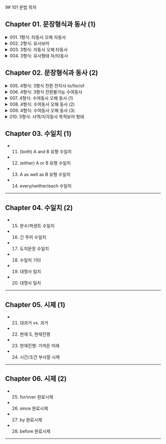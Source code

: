 9# 101 문법 목차

## Chapter 01. 문장형식과 동사 (1)

<details>
<summary>001. 1형식: 타동사 오해 자동사</summary>

#### 📌 개념 요약
- **자동사**: 목적어 없이 문장을 완성할 수 있는 동사.
- 그러나 일부 자동사는 **전치사 + 명사** 구조를 동반하기 때문에, 
  **타동사처럼 오해**하기 쉬움.

---

#### 📚 자주 타동사로 오해되는 자동사 8개

| 동사 | 전치사 | 의미 | 예문 | 해석 |
|------|--------|------|------|------|
| discriminate | against | ~를 차별하다 | They discriminated **against** her. | 그들은 그녀를 차별했다. |
| apologize | to / for | ~에게 사과하다 / ~에 대해 사과하다 | He apologized **to** her **for** being late. | 그는 늦은 것에 대해 그녀에게 사과했다. |
| graduate | from | ~를 졸업하다 | She graduated **from** university. | 그녀는 대학을 졸업했다. |
| wait | for | ~를 기다리다 | I’m waiting **for** the bus. | 나는 버스를 기다리고 있다. |
| await | (타동사) | ~를 기다리다 | I await your reply. | 나는 당신의 답장을 기다린다. |
| object | to | ~에 반대하다 | Many people objected **to** the policy. | 많은 사람들이 그 정책에 반대했다. |
| complain | of | ~에 대해 불평하다 | She complained **of** a headache. | 그녀는 두통을 호소했다. |
| insist | on/upon | ~을 주장하다 | He insisted **on** his innocence. | 그는 자신의 무죄를 주장했다. |
| reply | to | ~에 응답하다 | She replied **to** the message. | 그녀는 메시지에 답했다. |

---

#### 💡 함께 알아두면 좋은 표현 / A를 반대하다
| 표현 | 구조 |
|------|------|
| appose A | 타동사 |
| object to A | 자동사 + 전치사 |
| be opposed to A | 수동형 |

> object to를 공부할 때, 같이 묶어서 정리하면 좋음

---

#### 📝 Tip
- **자동사**라도 **전치사 + 명사**를 취하면 마치 목적어처럼 보이기 때문에 주의!
- **wait for = await**: await는 타동사라 전치사 없이 목적어가 바로 옴.

</details>

<details>
<summary>002. 2형식: 유사보어</summary>

### 📘 유사보어 설명

**유사보어**는 주어의 상태나 특성을 설명하며, 주어와 **같은 존재**를 가리킵니다.  
형용사나 명사 형태로, **주격 보어처럼 주어를 보충 설명**합니다.  
📌 일반적인 보어와 달리 **생략해도 문장이 성립**됩니다.

---

### 📌 예시

#### 🔹 틀린 문장  
- **He was born poorly.**  
- **She returned home disappointedly.** ❌  
  → 부사(-ly)는 동사를 수식 → ‘돌아옴’이라는 행위가 실망스러운 것처럼 들림

#### 🔸 바른 문장  
- **He was born poor.**  
- **She returned home disappointed.** ✅  
  → 분사가 **주어 상태를 설명하는 보어** 역할

---

### ✅ 문장 구조  
**[S + V (자동사) + 부사어 + 분사]**

| 구성 요소 | 설명 |
|-----------|------|
| S         | She (주어) |
| V         | returned (자동사) |
| 부사어    | home (장소) |
| 보어      | disappointed (주어 상태를 설명하는 분사) |

→ `disappointed`는 **주어의 상태를 보충 설명**하는 **주격 보어**  
→ **생략해도 문장 완성** → **유사보어로 간주**

---

### + prove의 2형식 (빈출)
*2형식과 5형식 수동형의 prove의 의미차이 알아두기

- **3형식**: He proved the theory.
- **5형식**: He proved the theory wrong.
- **5형식 (수동)**: The theory was proven wrong by him.  
  (그에 의해 이론이 틀렸음을 입증당했다)
- **2형식**: The theory proved wrong.  
  (그 이론은 틀렸음을 스스로 증명했다)

</details>

<details>
<summary>003. 3형식: 자동사 오해 타동사</summary>

### 📌 개념 요약  
일부 **타동사**는 뜻이나 형태 때문에 **자동사**로 오해하기 쉬움.  
특히 전치사를 덧붙이거나, 자동사 표현과 혼동하는 경우가 많음.  
→ 하지만 이들은 **3형식 동사**로, **목적어를 바로 취함!**

---

### ❌ 자주 틀리는 오답 예시  

| 동사 | 잘못된 표현 | 바른 표현 | 해석 |
|------|-------------|-----------|------|
| marry | He married **with** her. ❌ | He married her. ✅ | 그는 그녀와 결혼했다. |
| approach | She approached **to** me. ❌ | She approached me. ✅ | 그녀는 나에게 다가왔다. |
| attend | He attended **to** the meeting. ❌ | He attended the meeting. ✅ | 그는 회의에 참석했다. |
| await | I'm awaiting **for** your reply. ❌ | I'm awaiting your reply. ✅ | 나는 당신의 답변을 기다리고 있다. |
| contact | I contacted **with** her. ❌ | I contacted her. ✅ | 나는 그녀에게 연락했다. |
| discuss | Let's discuss **about** the issue. ❌ | Let's discuss the issue. ✅ | 그 문제에 대해 논의하자. |
| enter | He entered **into** the room. ❌ | He entered the room. ✅ | 그는 방에 들어갔다. |
| leave | She left **from** the office. ❌ | She left the office. ✅ | 그녀는 사무실을 떠났다. |
| mention | You didn't mention **about** it. ❌ | You didn't mention it. ✅ | 너는 그것에 대해 언급하지 않았다. |
| reach | We reached **at** the station. ❌ | We reached the station. ✅ | 우리는 역에 도착했다. |
| resemble | He resembles **with** his father. ❌ | He resembles his father. ✅ | 그는 아버지를 닮았다. |

---

### 📘 A에 도착하다 표현 정리 (의미 유사하지만 문법 다름)

| 표현 | 문장 구조 | 동사 종류 | 예시 문장 | 해석 |
|------|-----------|-----------|-----------|------|
| **reach A** | reach + 목적어 | 타동사 | We reached the station. | 우리는 역에 도착했다. |
| **arrive at/in A** | arrive + 전치사 + 명사 | 자동사 | We arrived at the station. | 우리는 역에 도착했다. |
| **get to A** | get + 전치사 + 명사 | 자동사 | I got to the airport. | 나는 공항에 도착했다. |

---

### ✅ attend 관련 추가 정리

| 표현 | 구조 | 의미 | 예문 |
|--------|----------|--------|--------|
| attend A | 타동사 | A에 참석하다 | She attended the event. |
| attend to A | 자동사 + 전치사 | A에 집중하다, 돌보다 | She attended to the patient. |

---

### 📝 Tip  
- ‘전치사’를 붙이고 싶어지는 느낌이 들어도, **목적어가 직접 오는 동사**는 반드시 전치사 없이 사용해야 함!
- **의미로 외우기보다 문장 구조**와 함께 통째로 외우는 것이 실수 방지에 효과적!
</details>

<details>
<summary>004. 3형식: 유사형태 자/타동사</summary>

### 📌 개념 요약  
형태가 유사하지만, **자/타동사**가 달라서 혼동하기 쉬운 동사들.  
현재형이 같아 보여도 **과거형/과거분사형**, **의미**, **문장 구조** 모두 다름!

---

### ✅ 유사형태 자/타동사 표 정리

| 현재형 | 자동사 (vi.) 의미 | 타동사 (vt.) 의미 |
|--------|-------------------|-------------------|
| rise / raise | rise: 오르다 | raise: ~을 올리다 |
| arise | (문제 등이) 발생하다 | - 없음 (완전 자동사) |
| lie / lay | lie: 눕다 / 거짓말하다 | lay: ~을 눕히다, 낳다 |
| fall / fell | fall: 떨어지다, 넘어지다 | fell: ~을 넘어뜨리다, 베다 |
| sit / seat | sit: 앉다 | seat: ~을 앉히다 |

---

### 📘 참고: 동사 변화형 비교

| 현재형 | 과거형 | 과거분사 | 의미 | 자/타 구분 |
|--------|--------|-----------|------|-------------|
| rise | rose | risen | 오르다 | 자동사 |
| raise | raised | raised | ~을 올리다 | 타동사 |
| **arise** | **arose** | **arisen** | (문제 등이) 발생하다 | 자동사 |
| lie (눕다) | lay | lain | 눕다 | 자동사 |
| lay | laid | laid | 눕히다, 낳다 | 타동사 |
| fall | fell | fallen | 떨어지다 | 자동사 |
| fell | felled | felled | 넘어뜨리다 | 타동사 |
| sit | sat | sat | 앉다 | 자동사 |
| seat | seated | seated | 앉히다 | 타동사 |

---

### 📝 Tip  
- `arise`는 **raise와 형태가 유사**하지만, **완전 자동사**이고 **문제/상황 발생**에 자주 쓰여!  
  e.g., A problem **arose** during the meeting.  
- `rise`와 `arise`는 둘 다 자동사지만, 의미 구분해서 기억해야 해.

</details>

## Chapter 02. 문장형식과 동사 (2)

<details>
<summary>005. 4형식: 3형식 전환 전치사 to/for/of</summary>

### 전치사별 4형식 → 3형식 전환 동사 정리

- **to** (자주 사용되지만 시험에는 잘 나오지 않음)

- **for**:  
  `do, buy, sing, choose, make, bring, get`

- **of**:  
  `ask, beg, inquire, require`

---

### to  
- 자주 쓰이지만 **시험에서는 출제 빈도가 낮음**

---

### for  
**의미**: '호의', '이익'의 의미  
**대표 표현**:  
- **do SB a favor** → ~에게 호의를 베풀다  
  - 4형식: _She did me a favor._  
  - 3형식: _She did a favor for me._

**기타 동사 예문**  
- **buy**  
  - 4형식: _He bought me a coffee._  
  - 3형식: _He bought a coffee for me._

- **sing**  
  - 4형식: _She sang us a song._  
  - 3형식: _She sang a song for us._

- **choose**  
  - 4형식: _They chose her a dress._  
  - 3형식: _They chose a dress for her._

- **make**  
  - 4형식: _He made me a sandwich._  
  - 3형식: _He made a sandwich for me._

- **bring**  
  - 4형식: _She brought them lunch._  
  - 3형식: _She brought lunch for them._

- **get**  
  - 4형식: _I got him a ticket._  
  - 3형식: _I got a ticket for him._

---

### of  
**의미**: '부탁', '간청', '청유'의 의미를 가진 동사들

**예문**  
- **ask**  
  - 4형식: _He asked me a question._  
  - 3형식: _He asked a question of me._

- **beg**  
  - 4형식: _She begged me a favor._  
  - 3형식: _She begged a favor of me._

- **inquire**  
  - 4형식: _They inquired me a matter._  
  - 3형식: _They inquired a matter of me._

- **require**  
  - 4형식: _He required me an explanation._  
  - 3형식: _He required an explanation of me._

### ✅ 추가 설명

#### 1. **do**가 4형식 동사가 되는 경우  
- 보통 일반적으로 **do**는 3형식이지만,  
  **_do SB a favor_** 구조에서는 **4형식 동사로 사용됨**

> 예: _Can you do me a favor?_ (나에게 호의를 하나 베풀어줄래?)

---

#### 2. **ask vs. do** + SB a favor: 의미 및 전환 비교

| 표현 | 4형식 | 3형식 | 의미 |
|------|--------|--------|------|
| **do me a favor** | _She did me a favor._ | _She did a favor for me._ | **내 부탁을 들어주다 / 호의를 베풀다** |
| **ask me a favor** | _She asked me a favor._ | _She asked a favor of me._ | **나에게 부탁하다 / 호의를 요청하다** |

- **차이점**:  
  - **do a favor for me** → 나를 위해 부탁을 들어줌 
  - **ask a favor of me** → 나에게 부탁을 함

</details>


<details>
<summary>006. 4형식: 3형식 전환불가능 수여동사</summary>

### ✔️ 전환은 불가능하지만 3, 4형식 사용은 가능한 동사들

- **cast, save, forgive, envy**

이 동사들은 **4형식 → 3형식 전환 시 전치사 for/of 등을 붙이면 어색하거나 틀림**  
하지만 **3형식 구조나 4형식 구조 자체는 가능**

---

### 예문 비교

#### **forgive**  
- (X) She forgave my mistake **for me.**  
- (O) She forgave **my mistake.**  
- (O) She forgave **me.**  
- (O) She forgave **me my mistake.**

---

#### **cast**  
- (X) He cast the role **for her.**  
- (O) He cast **her.**  
- (O) He cast **the role.**
- (O) He cast **her the role.**

---

#### **save**  
- (X) He saved the seat **for me.**  
- (O) He saved **me.**  
- (O) He saved **the seat.**
- (O) He saved **me the seat.**

---

#### **envy**  
- (X) I envy her beauty **of her.**  
- (O) I envy **her beauty.**  
- (O) I envy **her.**  
- (O) I envy **her her beauty.**

---

### ✅ 핵심 포인트

- **전치사를 써서 3형식으로 바꾸는 전환은 불가능**
- 하지만 **3형식 또는 원래 4형식 형태 자체는 사용 가능**
  - 즉, 전환만 안 될 뿐이지 문법적으로 틀린 건 아님

</details>

<details>
<summary>007. 4형식: 수여동사 오해 동사 (1)</summary>

### ❗️직접 4형식 불가 → 전치사(to) 필요

**동사 목록**  
`explain, introduce, suggest, propose, announce, admit, describe`

이 동사들은 겉모습은 수여동사처럼 보이지만,  
**절대 4형식(S + V + IO + DO)으로 사용 불가!**  
항상 **전치사(to)**와 함께 써야 함.

---

### 예문 비교

- **explain**  
  - (X) He explained me the theory.  
  - (O) He explained **to me** the theory.  
  - (O) He explained the theory **to me**.

- **introduce**  
  - (X) She introduced me her friend.  
  - (O) She introduced **to me** her friend.  
  - (O) She introduced her friend **to me**.

- **suggest**  
  - (X) I suggested him a plan.  
  - (O) I suggested **to him** a plan.  
  - (O) I suggested a plan **to him**.

- **propose**  
  - (X) He proposed her a solution.  
  - (O) He proposed **to her** a solution.  
  - (O) He proposed a solution **to her**.

- **announce**  
  - (X) They announced us the result.  
  - (O) They announced **to us** the result.  
  - (O) They announced the result **to us**.

- **admit**  
  - (X) She admitted him the truth.  
  - (O) She admitted **to him** the truth.  
  - (O) She admitted the truth **to him**.

- **describe**  
  - (X) He described me the scene.  
  - (O) He described **to me** the scene.  
  - (O) He described the scene **to me**.

---

### ✅ 위치 팁
전치사구(to + 사람)는 **부사구**이므로  
- 앞뒤 모두 가능하지만  
- 일반적으로 **뒤쪽에 두는 것이 자연스러움**

</details>

<details>
<summary>008. 4형식: 수여동사 오해 동사 (2)</summary>

### ❗️직접 목적어 형태 불가 → 전치사 with 필요

**동사 목록**  
`provide, present, supply, furnish, endow`

이 동사들은 **간접목적어 바로 뒤에 둘 수 없음**  
→ 반드시 전치사(to 또는 with)를 사용해야 함

---

### 예문 비교

- **endow**  
  - (X) God endowed us natural resources.  
  - (O1) God endowed natural resources **to us**.  
  - (O2) God endowed us **with** natural resources.  
  - **수동태**  
    - Natural resources were endowed **to us** by God.  
    - We were endowed **with** natural resources by God.

- **provide**  
  - (X) The company provided us equipment.  
  - (O1) The company provided equipment **to us**.  
  - (O2) The company provided us **with** equipment.  
  - **수동태**  
    - Equipment was provided **to us**.  
    - We were provided **with** equipment.

- **present**  
  - (X) He presented them a gift.  
  - (O1) He presented a gift **to them**.  
  - (O2) He presented them **with** a gift.
  - **수동태**  
    - A medal was presented to the students by the teacher.
    - The students were presented with a medal.


- **supply**  
  - (X) They supplied the soldiers food.  
  - (O1) They supplied food **to the soldiers**.  
  - (O2) They supplied the soldiers **with** food.
  - **수동태**  
    - Food was supplied to the victims.
    - The victims were supplied with food.


- **furnish**  
  - (X) They furnished the room us.  
  - (O1) They furnished the room **to us**.  
  - (O2) They furnished us **with** the room.
  - **수동태**  
    - A room was furnished to the guests.
    - The guests were furnished with a room.



---

### ✅ 전치사 선택 요령  
- 대부분 **to** 또는 **with** 모두 가능  
-**to**를 본능적으로 쓰지만 그럼 point 7과 다를게 X, **with**이 더 많이 쓰고 배운 사람의 표현임
- 수동태일 경우, **with** + 사람 주어가 훨씬 자연스러움

</details>
<details>
<summary>009. 4형식: 수여동사 오해 동사 (3)</summary>

### ✅ 의미별 `of` 를 사용하는 수여동사

#### 1. 전달/정보 관련 of 구조  
> **notify, remind, inform, warn, convince, assure**

- **구조**: `[동사] + A + of B` 또는 `[동사] + A + that절`

| 동사      | A + of B 예문                         | A + that절 예문                        |
|-----------|----------------------------------------|-----------------------------------------|
| notify    | They **notified** me **of the change**. | They **notified** me **that the time had changed**. |
| remind    | She **reminded** me **of my appointment**. | She **reminded** me **that I had a meeting**. |
| inform    | He **informed** us **of the result**.   | He **informed** us **that we passed**.  |
| warn      | I **warned** her **of the danger**.     | I **warned** her **that it was dangerous**. |
| convince  | They **convinced** me **of the truth**. | They **convinced** me **that it was true**. |
| assure    | She **assured** me **of his safety**.   | She **assured** me **that he was safe**. |

---

#### 2. 분리/박탈 의미의 of 구조  
> **deprive, rob, relieve**

| 동사     | 예문                                         |
|----------|----------------------------------------------|
| deprive  | The law **deprived** him **of his rights**.  |
| rob      | The thief **robbed** me **of my wallet**.    |
| relieve  | The medicine **relieved** him **of pain**.   |

- **공통 특징**: “A에게서 B를 빼앗다” → `A + of + B` 구조 사용

</details>


<details>
<summary>010. 5형식: 사역/지각동사 목적보어 형태</summary>

### ✅ 사역동사의 목적보어 형태

| 동사    | 능동          | 수동             |
|---------|---------------|------------------|
| let     | 원형          | **be p.p.** (be 생략 불가) |
| make    | 원형          | **(be) p.p.**     |
| have    | 원형 / V-ing  | **(be) p.p.**     |

#### 예시
- She **let** me go.  
- He **made** me laugh.  
- I **had** my car repaired.  
- He **made** me (be) punished.

---

### ✅ 준사역동사

| 동사  | 능동               | 수동              |
|-------|--------------------|-------------------|
| get   | **to V**, **V-ing** | **to be p.p.**    |
| help  | **to V** / **V** / 목적어 생략 가능 | - |

#### 예시
- I got him to fix the car.  
- I got my hair cut.  
- She helped (me) (to) carry the box.

---

### ✅ 지각동사의 목적보어 형태

| 동사                                | 가능 구조                     | 예시                                |
|-------------------------------------|-------------------------------|-------------------------------------|
| see, hear, watch, notice, feel 등    | **V**, **V-ing**, **(be) p.p.** | - I saw him **leave**. <br> - I saw him **leaving**. <br> - I saw him **(be) arrested**. |

> ❌ **to부정사 불가** → _I saw him to leave._ (X)

---

### ✅ 목적어-목적보어 의미상 수동 구조 요약

| 구조                           | 예시                              | 비고                        |
|--------------------------------|-----------------------------------|-----------------------------|
| 지각동사 + O + (be) p.p.       | I saw the window **(be) broken**. | to부정사 불가               |
| 사역동사(have/make) + O + p.p. | I had my phone **(be) repaired**. | be 생략 가능                |
| get + O + p.p.                 | I got my phone **fixed**.         | 자연스러운 표현             |
| get + O + to be p.p.           | I got my phone **to be fixed**.   | 다소 어색하거나 비문 가능성 |

---

### ✅ 일반 5형식 동사

> **make, render, drive, send, keep, leave**

#### 예시
- His reckless act **sent** his wife **into fury**.  
  → `into + 명사` = 형용사 역할 (*furious*)

- The news **left** me **speechless**.

</details>

## Chapter 03. 수일치 (1)

- 011. (both) A and B 유형 수일치  
- 012. (either) A or B 유형 수일치  
- 013. A as well as B 유형 수일치  
- 014. every/neither/each 수일치  

---

## Chapter 04. 수일치 (2)

- 015. 분수/퍼센트 수일치  
- 016. 긴 주어 수일치  
- 017. 도치문장 수일치  
- 018. 수일치 기타  
- 019. 대명사 일치  
- 020. 대명사 일치  

---

## Chapter 05. 시제 (1)

- 021. 대과거 vs. 과거  
- 022. 현재 S, 현재진행  
- 023. 현재진행: 가까운 미래  
- 024. 시간/조건 부사절 시제  

---

## Chapter 06. 시제 (2)

- 025. for/over 완료시제  
- 026. since 완료시제  
- 027. by 완료시제  
- 028. before 완료시제


---
